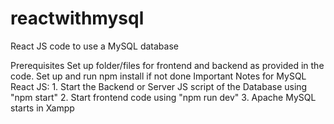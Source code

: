 # reactwithmysql
React JS code to use a MySQL database

Prerequisites 
  Set up folder/files for frontend and backend as provided in the code.
  Set up and run npm install if not done 
Important Notes for MySQL React JS:
    1. Start the Backend or Server JS script of the Database using "npm start"
    2. Start frontend code using "npm run dev"
    3. Apache MySQL starts in Xampp
